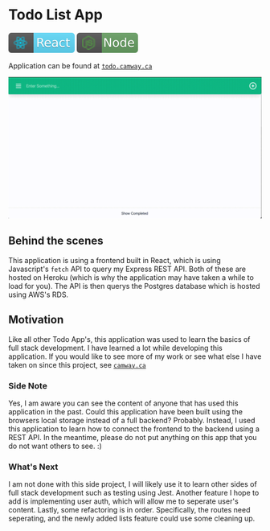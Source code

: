 # Todo List App

[![react](./img/react.svg)](https://aleen42.github.io/badges/src/react.svg) [![node](./img/node.svg)](https://aleen42.github.io/badges/src/node.svg)

Application can be found at [`todo.camway.ca`](http://todo.camway.ca)

![GIF demo](img/demo.gif)

## Behind the scenes
This application is using a frontend built in React, which is using Javascript's `fetch` API to query my Express REST API. Both of these are hosted on Heroku (which is why the application may have taken a while to load for you). The API is then querys the Postgres database which is hosted using AWS's RDS. 

## Motivation
Like all other Todo App's, this application was used to learn the basics of full stack development. I have learned a lot while developing this application. If you would like to see more of my work or see what else I have taken on since this project, see [`camway.ca`](http://camway.ca)

### Side Note
Yes, I am aware you can see the content of anyone that has used this application in the past. Could this application have been built using the browsers local storage instead of a full backend? Probably. Instead, I used this application to learn how to connect the frontend to the backend using a REST API. In the meantime, please do not put anything on this app that you do not want others to see. :)

### What's Next

I am not done with this side project, I will likely use it to learn other sides of full stack development such as testing using Jest. Another feature I hope to add is implementing user auth, which will allow me to seperate user's content. Lastly, some refactoring is in order. Specifically, the routes need seperating, and the newly added lists feature could use some cleaning up. 

